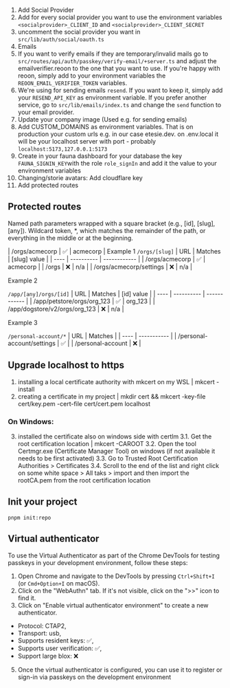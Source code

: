 1. Add Social Provider
  2. Add for every social provider you want to use the environment variables `<socialprovider>_CLIENT_ID` and `<socialprovider>_CLIENT_SECRET`
  3. uncomment the social provider you want in `src/lib/auth/social/oauth.ts`
2. Emails
  1. If you want to verify emails if they are temporary/invalid mails go to `src/routes/api/auth/passkey/verify-email/+server.ts` and adjust the emailverifier.reoon to the one that you want to use. If you're happy with reoon, simply add to your environment variables the `REOON_EMAIL_VERIFIER_TOKEN` variables.
  2. We're using for sending emails `resend`. If you want to keep it, simply add your `RESEND_API_KEY` as environment variable. If you prefer another service, go to `src/lib/emails/index.ts` and change the `send` function to your email provider.
  3. Update your company image (Used e.g. for sending emails)
3. Add CUSTOM_DOMAINS as environment variables. That is on production your custom urls e.g. in our case etesie.dev. on .env.local it will be your localhost server with port - probably `localhost:5173,127.0.0.1:5173`
4. Create in your fauna dashboard for your database the key `FAUNA_SIGNIN_KEY`with the role `role_signIn` and add it the value to your environment variables
5. Changing/storie avatars: Add cloudflare key 
6. Add protected routes


## Protected routes

Named path parameters wrapped with a square bracket (e.g., [id], [slug], [any]). 
Wildcard token, *, which matches the remainder of the path, or everything in the middle or at the beginning.

| /orgs/acmecorp       |  ✅    | acmecorp         |
Example 1 
`/orgs/[slug]` 
| URL |	Matches |	[slug] value | 
| ---- | ---------- | ------------ |
| /orgs/acmecorp |	✅ |	acmecorp | 
| /orgs | ❌ |	n/a | 
| /orgs/acmecorp/settings | ❌ | n/a |

Example 2

`/app/[any]/orgs/[id]`
| URL | Matches | [id] value | 
| ---- | ---------- | ------------ |
| /app/petstore/orgs/org_123 | ✅ | org_123 |
| /app/dogstore/v2/orgs/org_123 | ❌ | n/a |

Example 3

`/personal-account/*` 
| URL |	Matches |
| ---- | ----------- | 
| /personal-account/settings |	✅ |
| /personal-account |	❌ |


## Upgrade localhost to https

1. installing a local certificate authority with mkcert on my WSL | mkcert -install
2. creating a certificate in my project | mkdir cert && mkcert -key-file cert/key.pem -cert-file cert/cert.pem localhost

### On Windows:
3. installed the certificate also on windows side with certlm
3.1. Get the root certification location | mkcert -CAROOT
3.2. Open the tool Certmgr.exe (Certificate Manager Tool) on windows (if not available it needs to be first activated)
3.3. Go to Trusted Root Certification Authorities > Certificates
3.4. Scroll to the end of the list and right click on some white space > All taks > import and then import the rootCA.pem from the root certification location

## Init your project

`pnpm init:repo`

## Virtual authenticator

To use the Virtual Authenticator as part of the Chrome DevTools for testing passkeys in your development environment, follow these steps:

1. Open Chrome and navigate to the DevTools by pressing `Ctrl+Shift+I` (or `Cmd+Option+I` on macOS).
2. Click on the "WebAuthn" tab. If it's not visible, click on the ">>" icon to find it.
3. Click on "Enable virtual authenticator environment" to create a new authenticator. 
  - Protocol: CTAP2, 
  - Transport: usb, 
  - Supports resident keys: ✅,
  - Supports user verification: ✅,
  - Support large blox: ❌
5. Once the virtual authenticator is configured, you can use it to register or sign-in via passkeys on the development environment

